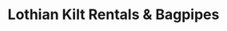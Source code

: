 ---
title: "Lothian Kilt Rentals & Bagpipes"
url: /dunedin/lothian-kilt-rentals-und-bagpipes/
shop: Kleidung
---